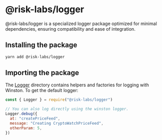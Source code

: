 # @risk-labs/logger

@risk-labs/logger is a specialized logger package optimized for minimal dependencies, ensuring compatibility and ease of integration.

## Installing the package

```bash
yarn add @risk-labs/logger
```

## Importing the package

The [Logger](./src/logger) directory contains helpers and factories for logging with Winston. To get the default
logger:

```js
const { Logger } = require("@risk-labs/logger")

// You can also log directly using the winston logger.
Logger.debug({
  at: "createPriceFeed",
  message: "Creating CryptoWatchPriceFeed",
  otherParam: 5,
})
```

